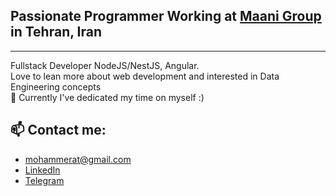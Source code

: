 ## Passionate Programmer Working at <a href="https://maani.io/">Maani Group</a> in Tehran, Iran

<hr />

Fullstack Developer NodeJS/NestJS, Angular.
<br />
Love to lean more about web development and interested in Data Engineering concepts
<br />
🌱 Currently I've dedicated my time on myself :)
<br />

## 📫 Contact me:

- mohammerat@gmail.com
- <a href="https://www.linkedin.com/in/mohammadhsaadat/">LinkedIn</a>
- <a href="https://t.me/thegratefulone">Telegram</a>
